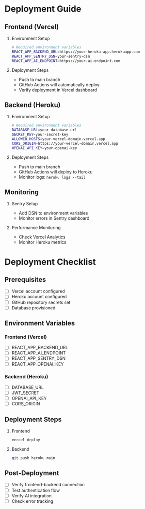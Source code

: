 # Deployment Guide

## Frontend (Vercel)

1. Environment Setup
   ```bash
   # Required environment variables
   REACT_APP_BACKEND_URL=https://your-heroku-app.herokuapp.com
   REACT_APP_SENTRY_DSN=your-sentry-dsn
   REACT_APP_AI_ENDPOINT=https://your-ai-endpoint.com
   ```

2. Deployment Steps
   - Push to main branch
   - GitHub Actions will automatically deploy
   - Verify deployment in Vercel dashboard

## Backend (Heroku)

1. Environment Setup
   ```bash
   # Required environment variables
   DATABASE_URL=your-database-url
   SECRET_KEY=your-secret-key
   ALLOWED_HOSTS=your-vercel-domain.vercel.app
   CORS_ORIGIN=https://your-vercel-domain.vercel.app
   OPENAI_API_KEY=your-openai-key
   ```

2. Deployment Steps
   - Push to main branch
   - GitHub Actions will deploy to Heroku
   - Monitor logs: `heroku logs --tail`

## Monitoring

1. Sentry Setup
   - Add DSN to environment variables
   - Monitor errors in Sentry dashboard

2. Performance Monitoring
   - Check Vercel Analytics
   - Monitor Heroku metrics 

# Deployment Checklist

## Prerequisites
- [ ] Vercel account configured
- [ ] Heroku account configured
- [ ] GitHub repository secrets set
- [ ] Database provisioned

## Environment Variables
### Frontend (Vercel)
- [ ] REACT_APP_BACKEND_URL
- [ ] REACT_APP_AI_ENDPOINT
- [ ] REACT_APP_SENTRY_DSN
- [ ] REACT_APP_OPENAI_KEY

### Backend (Heroku)
- [ ] DATABASE_URL
- [ ] JWT_SECRET
- [ ] OPENAI_API_KEY
- [ ] CORS_ORIGIN

## Deployment Steps
1. Frontend
   ```bash
   vercel deploy
   ```

2. Backend
   ```bash
   git push heroku main
   ```

## Post-Deployment
- [ ] Verify frontend-backend connection
- [ ] Test authentication flow
- [ ] Verify AI integration
- [ ] Check error tracking 